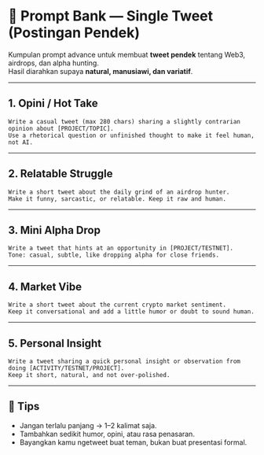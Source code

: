 # 🔹 Prompt Bank — Single Tweet (Postingan Pendek)

Kumpulan prompt advance untuk membuat **tweet pendek** tentang Web3, airdrops, dan alpha hunting.  
Hasil diarahkan supaya **natural, manusiawi, dan variatif**.

---

## 1. Opini / Hot Take
```
Write a casual tweet (max 280 chars) sharing a slightly contrarian opinion about [PROJECT/TOPIC]. 
Use a rhetorical question or unfinished thought to make it feel human, not AI.
```

---

## 2. Relatable Struggle
```
Write a short tweet about the daily grind of an airdrop hunter. 
Make it funny, sarcastic, or relatable. Keep it raw and human.
```

---

## 3. Mini Alpha Drop
```
Write a tweet that hints at an opportunity in [PROJECT/TESTNET]. 
Tone: casual, subtle, like dropping alpha for close friends.
```

---

## 4. Market Vibe
```
Write a short tweet about the current crypto market sentiment. 
Keep it conversational and add a little humor or doubt to sound human.
```

---

## 5. Personal Insight
```
Write a tweet sharing a quick personal insight or observation from doing [ACTIVITY/TESTNET/PROJECT]. 
Keep it short, natural, and not over-polished.
```

---

## 📌 Tips
- Jangan terlalu panjang → 1–2 kalimat saja.  
- Tambahkan sedikit humor, opini, atau rasa penasaran.  
- Bayangkan kamu ngetweet buat teman, bukan buat presentasi formal.
